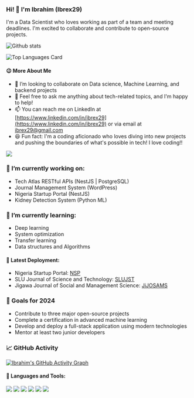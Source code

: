 ### Hi! 👋 I'm Ibrahim (Ibrex29) 

I'm a Data Scientist who loves working as part of a team and meeting deadlines. I'm excited to collaborate and contribute to open-source projects.

![Github stats](https://github-readme-stats.vercel.app/api?username=ibrex29&theme=aura_dark&show_icons=true&count_private=true)

![Top Languages Card](https://github-readme-stats.vercel.app/api/top-langs/?username=ibrex29&layout=compact&theme=codeSTACKr)

#### 😉 More About Me

- 👯 I’m looking to collaborate on Data science, Machine Learning, and backend projects
- 💬 Feel free to ask me anything about tech-related topics, and I'm happy to help!
- 📫 You can reach me on LinkedIn at [https://www.linkedin.com/in/ibrex29](https://www.linkedin.com/in/ibrex29) or via email at [ibrex29@gmail.com](mailto:ibrex29@gmail.com)
- 😆 Fun fact: I'm a coding aficionado who loves diving into new projects and pushing the boundaries of what's possible in tech! I love coding!!

![](https://r7q6w9z6.rocketcdn.me/career/wp-content/uploads/2020/03/full-stack-development.gif)

### 🔭 I’m currently working on:

- Tech Atlas RESTful APIs (NestJS | PostgreSQL)               
- Journal Management System (WordPress)
- Nigeria Startup Portal (NestJS)
- Kidney Detection System (Python ML)

### 🌱 I’m currently learning:

- Deep learning 
- System optimization 
- Transfer learning 
- Data structures and Algorithms

#### 📝 Latest Deployment:

- Nigeria Startup Portal: [NSP](https://portal.startup.ng)
- SLU Journal of Science and Technology: [SLUJST](https://slujst.com.ng)
- Jigawa Journal of Social and Management Science: [JiJOSAMS](https://jijosams.com.ng)

### 🎯 Goals for 2024

- Contribute to three major open-source projects
- Complete a certification in advanced machine learning
- Develop and deploy a full-stack application using modern technologies
- Mentor at least two junior developers

### 📈 GitHub Activity

[![Ibrahim's GitHub Activity Graph](https://github-readme-activity-graph.vercel.app/graph?username=ibrex29&bg_color=fffff0&color=708090&line=24292e&point=24292e&area=true&hide_border=true)](https://github.com/ashutosh00710/github-readme-activity-graph)

#### 🔨 Languages and Tools:

![](https://raw.githubusercontent.com/rahul-jha98/github_readme_icons/main/language_and_tools/square/tensorflow/tensorflow.svg)
![](https://raw.githubusercontent.com/rahul-jha98/github_readme_icons/main/language_and_tools/square/wordpress/wordpress.svg)
![](https://raw.githubusercontent.com/rahul-jha98/github_readme_icons/main/language_and_tools/square/typescript/typescript.svg)
![](https://raw.githubusercontent.com/rahul-jha98/github_readme_icons/main/language_and_tools/square/python/python.svg)
![](https://raw.githubusercontent.com/rahul-jha98/github_readme_icons/main/language_and_tools/square/firebase/firebase.svg)
![](https://raw.githubusercontent.com/rahul-jha98/github_readme_icons/main/language_and_tools/square/postgresql/postgresql.svg)
